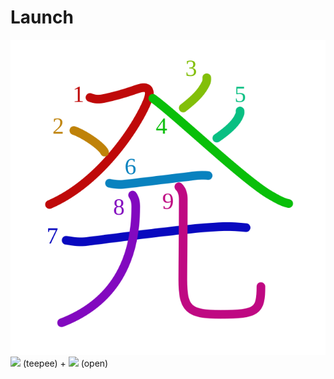# Launch
![767a](Kanji/kanji-colorize/767a.svg)
![](http://www.kanjidamage.com/assets/radsmall/TEEPEE-bef5b5782440e22a31f4333c71fc5ae9540aae625b9220c9abb8e1040207e533.jpg) (teepee) + ![](http://www.kanjidamage.com/assets/radsmall/open-598f270893445214cea8c9c6a4a9722c4f2d3a00fea3d0e5e87519ed14df2cbd.jpg) (open)